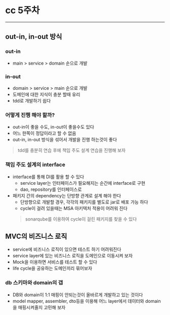 # cc 5주차

---

## out-in, in-out 방식

### out-in
* main > service > domain 순으로 개발

### in-out
* domain > service > main 순으로 개발
* 도메인에 대한 지식이 충분 할때 유리
* tdd로 개발하기 쉽다

### 어떻게 진행 해야 할까?
* out-in이 좋을 수도, in-out이 좋을수도 있다
* 어느 한쪽이 정답이라고 할 수 없음
* out-in, in-out 방식을 섞어서 개발을 진행 하는것이 좋다

> tdd를 충분히 연습 후에 책임 주도 설계 연습을 진행해 보자

### 책임 주도 설계의 interface
* interface를 통해 DI를 활용 할 수 있다
    * service layer는 인터페이스가 필요해지는 순간에 interface로 구현
    * dao, repository를 인터페이스로
* 패키지 간의 dependency는 단방향 관계로 설계 해야 한다
    * 단방향으로 개발할 경우, 각각의 패키지를 별도로 jar로 배포 가능 하다
    * cycle이 걸려 있을때는 MSA 아키텍처 적용이 어려워 진다
    > sonarqube를 이용하여 cycle이 걸린 패키지를 찾을 수 있다

## MVC의 비즈니스 로직
* service에 비즈니스 로직이 있으면 테스트 하기 어려워진다
* service layer에 있는 비즈니스 로직을 도메인으로 이동시켜 보자
* Mock을 이용하면 서비스를 테스트 할 수 있다
* life cycle을 공유하는 도메인끼리 묶어보자

### db 스키마와 domain의 갭
* DB와 domain이 1:1 매핑이 안되는것이 올바르게 개발하고 있는 것이다
* model mapper, assembler, dto등을 이용해 어느 layer에서 데이터와 domain을 매핑시켜줄지 고민해 보자

